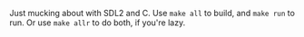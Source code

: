 Just mucking about with SDL2 and C.
Use ```make all``` to build, and ```make run``` to run.
Or use ```make allr``` to do both, if you're lazy.
